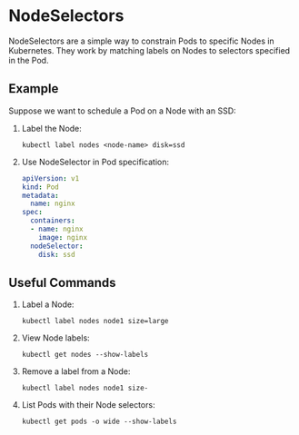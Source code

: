 # NodeSelectors

NodeSelectors are a simple way to constrain Pods to specific Nodes in Kubernetes. They work by matching labels on Nodes to selectors specified in the Pod.


## Example

Suppose we want to schedule a Pod on a Node with an SSD:

1. Label the Node:
   ```
   kubectl label nodes <node-name> disk=ssd
   ```

2. Use NodeSelector in Pod specification:
   ```yaml
   apiVersion: v1
   kind: Pod
   metadata:
     name: nginx
   spec:
     containers:
     - name: nginx
       image: nginx
     nodeSelector:
       disk: ssd
   ```

## Useful Commands

1. Label a Node:
   ```
   kubectl label nodes node1 size=large
   ```

2. View Node labels:
   ```
   kubectl get nodes --show-labels
   ```

3. Remove a label from a Node:
   ```
   kubectl label nodes node1 size-
   ```

4. List Pods with their Node selectors:
   ```
   kubectl get pods -o wide --show-labels
   ```
